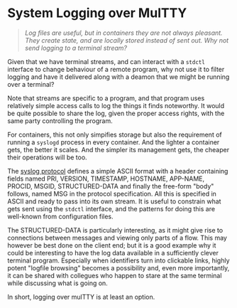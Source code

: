 # System Logging over MulTTY

> *Log files are useful, but in containers they are not
> always pleasant.  They create state, and are locally
> stored instead of sent out.  Why not send logging to
> a terminal stream?*

Given that we have terminal streams, and can interact
with a `stdctl` interface to change behaviour of a
remote program, why not use it to filter logging and
have it delivered along with a deamon that we might
be running over a terminal?

Note that streams are specific to a program, and that
program uses relatively simple access calls to log the
things it finds noteworthy.  It would be quite possible
to share the log, given the proper access rights, with
the same party controlling the program.

For containers, this not only simpifies storage but
also the requirement of running a `syslogd` process
in every container.  And the lighter a container gets,
the better it scales.  And the simpler its management
gets, the cheaper their operations will be too.

The [syslog protocol](https://tools.ietf.org/html/rfc5424)
defines a simple ASCII format with a header containing
fields named PRI, VERSION, TIMESTAMP, HOSTNAME, APP-NAME,
PROCID, MSGID, STRUCTURED-DATA and finally the free-form
"body" follows, named MSG in the protocol specification.
All this is specified in ASCII and ready to pass into
its own stream.  It is useful to constrain what gets
sent using the `stdctl` interface, and the patterns for
doing this are well-known from configuration files.

The STRUCTURED-DATA is particularly interesting, as it
might give rise to connections between messages and
viewing only parts of a flow.  This may however be best
done on the client end; but it is a good example why it
could be interesting to have the log data available in
a sufficiently clever terminal program.  Especially when
identifiers turn into clickable links, highly potent
"logfile browsing" becomes a possibility and, even more
importantly, it can be shared with collegues who happen
to stare at the same terminal while discussing what is
going on.

In short, logging over mulTTY is at least an option.
